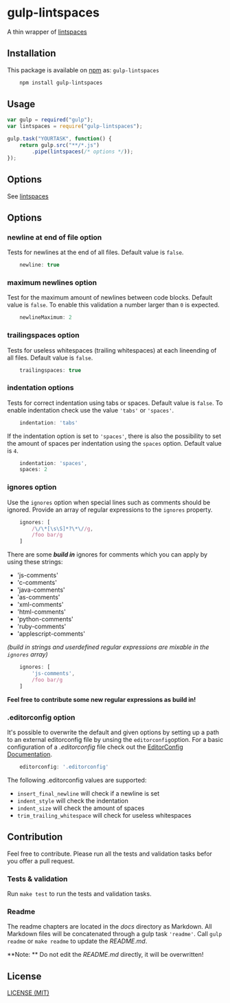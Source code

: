 gulp-lintspaces
===============

A thin wrapper of [lintspaces](https://github.com/schorfES/node-lintspaces)

## Installation

This package is available on [npm](https://www.npmjs.org/package/gulp-lintspaces)
as: `gulp-lintspaces`

``` sh
	npm install gulp-lintspaces
```

## Usage

```javascript
var gulp = required("gulp");
var lintspaces = require("gulp-lintspaces");

gulp.task("YOURTASK", function() {
    return gulp.src("**/*.js")
        .pipe(lintspaces(/* options */));
});
```

## Options

See [lintspaces](https://github.com/schorfES/node-lintspaces)

## Options

### newline at end of file option

Tests for newlines at the end of all files. Default value is `false`.

```javascript
	newline: true
```

### maximum newlines option

Test for the maximum amount of newlines between code blocks. Default value is
`false`. To enable this validation a number larger than `0` is expected.

```javascript
	newlineMaximum: 2
```

### trailingspaces option

Tests for useless whitespaces (trailing whitespaces) at each lineending of all
files. Default value is `false`.

```javascript
	trailingspaces: true
```

### indentation options

Tests for correct indentation using tabs or spaces. Default value is `false`.
To enable indentation check use the value `'tabs'` or `'spaces'`.

```javascript
	indentation: 'tabs'
```

If the indentation option is set to `'spaces'`, there is also the possibility
to set the amount of spaces per indentation using the `spaces` option. Default value is `4`.

```javascript
	indentation: 'spaces',
	spaces: 2
```

### ignores option

Use the `ignores` option when special lines such as comments should be ignored.
Provide an array of regular expressions to the `ignores` property.

```javascript
	ignores: [
		/\/\*[\s\S]*?\*\//g,
		/foo bar/g
	]
```

There are some _**build in**_ ignores for comments which you can apply by using
these strings:

* 'js-comments'
* 'c-comments'
* 'java-comments'
* 'as-comments'
* 'xml-comments'
* 'html-comments'
* 'python-comments'
* 'ruby-comments'
* 'applescript-comments'

_(build in strings and userdefined regular expressions are mixable in the
`ignores` array)_

```javascript
	ignores: [
		'js-comments',
		/foo bar/g
	]
```

**Feel free to contribute some new regular expressions as build in!**

### .editorconfig option

It's possible to overwrite the default and given options by setting up a path
to an external editorconfig file by unsing the `editorconfig`option. For a basic
configuration of a _.editorconfig_ file check out the
[EditorConfig Documentation](http://editorconfig.org/).

```javascript
	editorconfig: '.editorconfig'
```

The following .editorconfig values are supported:

* `insert_final_newline` will check if a newline is set
* `indent_style` will check the indentation
* `indent_size` will check the amount of spaces
* `trim_trailing_whitespace` will check for useless whitespaces

## Contribution

Feel free to contribute. Please run all the tests and validation tasks befor
you offer a pull request.

### Tests & validation

Run ```make test``` to run the tests and validation tasks.

### Readme

The readme chapters are located in the _docs_ directory as Markdown. All
Markdown files will be concatenated through a gulp task ```'readme'```. Call
```gulp readme``` or ```make readme``` to update the _README.md_.

**Note: ** Do not edit the _README.md_ directly, it will be overwritten!

## License

[LICENSE (MIT)](https://github.com/ck86/gulp-lintspaces/blob/master/LICENSE)

